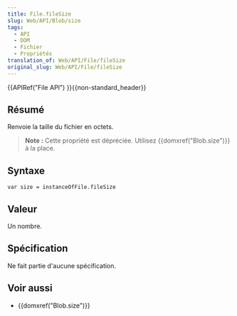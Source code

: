```yaml
---
title: File.fileSize
slug: Web/API/Blob/size
tags:
  - API
  - DOM
  - Fichier
  - Propriétés
translation_of: Web/API/File/fileSize
original_slug: Web/API/File/fileSize
---
```

{{APIRef("File API") }}{{non-standard_header}}

## Résumé

Renvoie la taille du fichier en octets.

> **Note :** Cette propriété est dépréciée. Utilisez {{domxref("Blob.size")}} à la place.

## Syntaxe

    var size = instanceOfFile.fileSize

## Valeur

Un nombre.

## Spécification

Ne fait partie d'aucune spécification.

## Voir aussi

- {{domxref("Blob.size")}}
